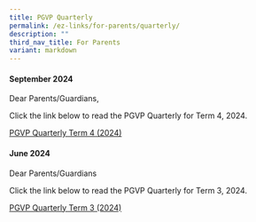 ```yaml
---
title: PGVP Quarterly
permalink: /ez-links/for-parents/quarterly/
description: ""
third_nav_title: For Parents
variant: markdown
---
```

#### September 2024

Dear Parents/Guardians,

Click the link below to read the PGVP Quarterly for Term 4, 2024. 

[PGVP Quarterly Term 4 (2024)](/files/PGVP_Quarterly_Term_4_2024.pdf)




#### June 2024

Dear Parents/Guardians  
  
Click the link below to read the PGVP Quarterly for Term 3, 2024.

[PGVP Quarterly Term 3 (2024)](/files/PGVP_Quarterly_Term_3_2024_updated.pdf)
